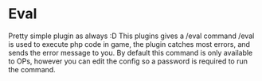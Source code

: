 # Eval
Pretty simple plugin as always :D
This plugins gives a /eval command
/eval is used to execute php code in game, the plugin catches most errors, and sends the error message to you.
By default this command is only available to OPs, however you can edit the config so a password is required to run the command.
